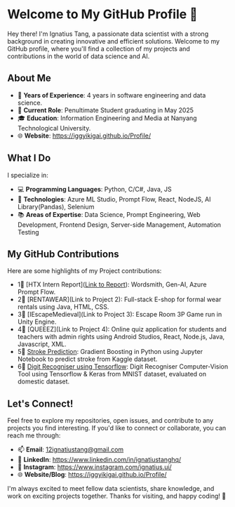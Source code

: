 # Welcome to My GitHub Profile 👋

Hey there! I'm Ignatius Tang, a passionate data scientist with a strong background in creating innovative and efficient solutions. Welcome to my GitHub profile, where you'll find a collection of my projects and contributions in the world of data science and AI.

## About Me

- 🌟 **Years of Experience**: 4 years in software engineering and data science.
- 💼 **Current Role**: Penultimate Student graduating in May 2025
- 🎓 **Education**: Information Engineering and Media at Nanyang Technological University.
- 🌐 **Website**: https://iggyikigai.github.io/Profile/

## What I Do

I specialize in:

- 💻 **Programming Languages**: Python, C/C#, Java, JS
- 🚀 **Technologies**: Azure ML Studio, Prompt Flow, React, NodeJS, AI Library(Pandas), Selenium
- 📚 **Areas of Expertise**: Data Science, Prompt Engineering, Web Development, Frontend Design, Server-side Management, Automation Testing

## My GitHub Contributions

Here are some highlights of my Project contributions:

- 1🌟 [HTX Intern Report]([Link to Report](https://github.com/Iggyikigai/Profile/blob/master/Ignatius%20Tang%20-%20HTX%20Intern%20Report.pdf)): Wordsmith, Gen-AI, Azure Prompt Flow.
- 2🌟 [RENTAWEAR](Link to Project 2): Full-stack E-shop for formal wear rentals using Java, HTML, CSS.
- 3🌟 [IEscapeMedieval](Link to Project 3): Escape Room 3P Game run in Unity Engine.
- 4🌟 [QUEEEZ](Link to Project 4): Online quiz application for students and teachers with admin rights using Android   Studios, React, Node.js, Java, Javascript, XML.
- 5🌟 [Stroke Prediction](https://github.com/Iggyikigai/Stroke_Prediction): Gradient Boosting in Python using Jupyter Notebook to predict stroke from Kaggle dataset.
- 6🌟 [Digit Recogniser using Tensorflow](https://github.com/Iggyikigai/Digitrecogniser): Digit Recogniser Computer-Vision Tool using Tensorflow & Keras from MNIST dataset, evaluated on domestic dataset.

## Let's Connect!

Feel free to explore my repositories, open issues, and contribute to any projects you find interesting. If you'd like to connect or collaborate, you can reach me through:

- 📫 **Email**: 12ignatiustang@gmail.com
- 👤 **LinkedIn**: https://www.linkedin.com/in/ignatiustanghq/
- 📱 **Instagram**: https://www.instagram.com/ignatius.ui/
- 🌐 **Website/Blog**: https://iggyikigai.github.io/Profile/

I'm always excited to meet fellow data scientists, share knowledge, and work on exciting projects together. Thanks for visiting, and happy coding! 🚀
